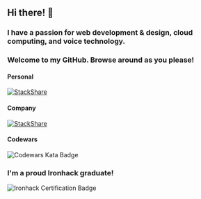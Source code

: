 ## Hi there! 👋

### I have a passion for web development & design, cloud computing, and voice technology.
### Welcome to my GitHub. Browse around as you please!

#### Personal
[![StackShare](http://img.shields.io/badge/tech-stack-0690fa.svg?style=flat)](https://stackshare.io/killshot13/my-stack) 

#### Company
[![StackShare](http://img.shields.io/badge/tech-stack-0690fa.svg?style=flat)](https://stackshare.io/safe-this-home-llc/main-site-stack) 

#### Codewars
![Codewars Kata Badge](https://www.codewars.com/users/killSh0t_13/badges/small)

### I'm a proud Ironhack graduate!
![Ironhack Certification Badge](https://api.accredible.com/v1/frontend/credential_website_embed_image/badge/21766030)


